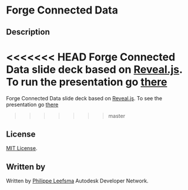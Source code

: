
# Forge Connected Data

## Description
<<<<<<< HEAD
Forge Connected Data slide deck based on [Reveal.js](http://lab.hakim.se/reveal-js/#/). To run the presentation go [there](https://leefsmp.github.io/forge-connected-data)
=======
Forge Connected Data slide deck based on [Reveal.js](http://lab.hakim.se/reveal-js/#/). To see the presentation go [there](https://leefsmp.github.io/forge-connected-data)
>>>>>>> master


## License

[MIT License](http://opensource.org/licenses/MIT).

## Written by 

Written by [Philippe Leefsma](http://adndevblog.typepad.com/cloud_and_mobile/philippe-leefsma.html)
Autodesk Developer Network.

